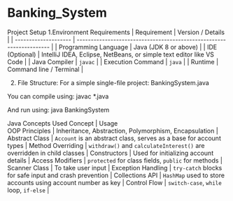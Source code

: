 # Banking_System

Project Setup
1.Environment Requirements
| Requirement          | Version / Details                                                    |
| -------------------- | -------------------------------------------------------------------- |
| Programming Language | Java (JDK 8 or above)                                                |
| IDE (Optional)       | IntelliJ IDEA, Eclipse, NetBeans, or simple text editor like VS Code |
| Java Compiler        | `javac`                                                              |
| Execution Command    | `java`                                                               |
| Runtime              | Command line / Terminal                                              |

2. File Structure:
For a simple single-file project:
BankingSystem.java

You can compile using:
javac *.java

And run using:
java BankingSystem

Java Concepts Used
 Concept                | Usage                                                                  
OOP Principles      | Inheritance, Abstraction, Polymorphism, Encapsulation                  |
Abstract Class      | `Account` is an abstract class, serves as a base for account types     |
Method Overriding   | `withdraw()` and `calculateInterest()` are overridden in child classes |
Constructors        | Used for initializing account details                                  |
Access Modifiers    | `protected` for class fields, `public` for methods                     |
Scanner Class       | To take user input                                                     |
Exception Handling  | `try-catch` blocks for safe input and crash prevention                 |
Collections API     | `HashMap` used to store accounts using account number as key           |
Control Flow        | `switch-case`, `while` loop, `if-else`                                 |


